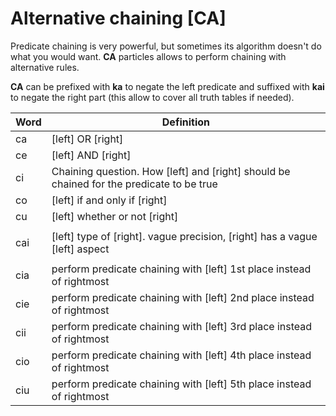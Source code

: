 # Alternative chaining [CA]

Predicate chaining is very powerful, but sometimes its algorithm doesn't do
what you would want. **CA** particles allows to perform chaining with
alternative rules.

**CA** can be prefixed with **ka** to negate the left predicate and suffixed with **kai** to negate
the right part (this allow to cover all truth tables if needed).

| Word | Definition                                                                               |
| ---- | ---------------------------------------------------------------------------------------- |
| ca   | [left] OR [right]                                                                        |
| ce   | [left] AND [right]                                                                       |
| ci   | Chaining question. How [left] and [right] should be chained for the predicate to be true |
| co   | [left] if and only if [right]                                                            |
| cu   | [left] whether or not [right]                                                            |
|      |
| cai  | [left] type of [right]. vague precision, [right] has a vague [left] aspect               |
|      |
| cia  | perform predicate chaining with [left] 1st place instead of rightmost                    |
| cie  | perform predicate chaining with [left] 2nd place instead of rightmost                    |
| cii  | perform predicate chaining with [left] 3rd place instead of rightmost                    |
| cio  | perform predicate chaining with [left] 4th place instead of rightmost                    |
| ciu  | perform predicate chaining with [left] 5th place instead of rightmost                    |